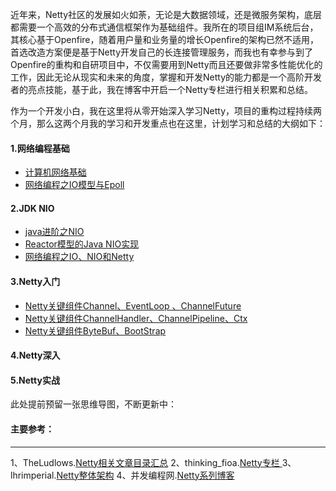 近年来，Netty社区的发展如火如荼，无论是大数据领域，还是微服务架构，底层都需要一个高效的分布式通信框架作为基础组件。我所在的项目组IM系统后台，其核心基于Openfire，随着用户量和业务量的增长Openfire的架构已然不适用，首选改造方案便是基于Netty开发自己的长连接管理服务，而我也有幸参与到了Openfire的重构和自研项目中，不仅需要用到Netty而且还要做非常多性能优化的工作，因此无论从现实和未来的角度，掌握和开发Netty的能力都是一个高阶开发者的亮点技能，基于此，我在博客中开启一个Netty专栏进行相关积累和总结。

作为一个开发小白，我在这里将从零开始深入学习Netty，项目的重构过程持续两个月，那么这两个月我的学习和开发重点也在这里，计划学习和总结的大纲如下：
#### 1.网络编程基础
- [计算机网络基础](https://www.jianshu.com/p/a4ff242fdfb6)
- [网络编程之IO模型与Epoll](https://www.jianshu.com/p/21869b8faea7)

#### 2.JDK NIO
- [java进阶之NIO](https://www.jianshu.com/p/f8454c6be204)
- [Reactor模型的Java NIO实现](https://blog.csdn.net/TheLudlows/article/details/81136359)
- [网络编程之IO、NIO和Netty](https://www.jianshu.com/p/6639a37c88fd)

#### 3.Netty入门
- [Netty关键组件Channel、EventLoop 、ChannelFuture](https://www.jianshu.com/p/333cc5975330)
- [Netty关键组件ChannelHandler、ChannelPipeline、Ctx](https://www.jianshu.com/p/2bf0de153a19)
- [Netty关键组件ByteBuf、BootStrap](https://www.jianshu.com/p/1646c4596058)

#### 4.Netty深入
#### 5.Netty实战

此处提前预留一张思维导图，不断更新中：

#### 主要参考：
***
1、TheLudlows.[Netty相关文章目录汇总](https://blog.csdn.net/TheLudlows/article/details/84993154)
2、thinking_fioa.[Netty专栏 ](https://blog.csdn.net/thinking_fioa/column/info/22861)
3、lhrimperial.[Netty整体架构](https://blog.csdn.net/u013857458/article/details/82527722)
4、并发编程网.[Netty系列博客](https://ifeve.com/tag/netty/)